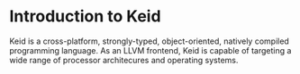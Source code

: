 # Introduction to Keid

Keid is a cross-platform, strongly-typed, object-oriented, natively compiled programming language.
As an LLVM frontend, Keid is capable of targeting a wide range of processor architecures and operating systems.
